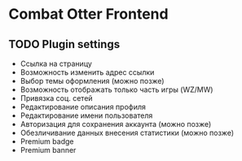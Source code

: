 # Combat Otter Frontend

## TODO Plugin settings

- Ссылка на страницу
- Возможность изменить адрес ссылки
- Выбор темы оформления (можно позже)
- Возможность отображать только часть игры (WZ/MW)
- Привязка соц. сетей
- Редактирование описания профиля
- Редактирование имени пользователя
- Авторизация для сохранения аккаунта (можно позже)
- Обезличивание данных внесения статистики (можно позже)
- Premium badge
- Premium banner